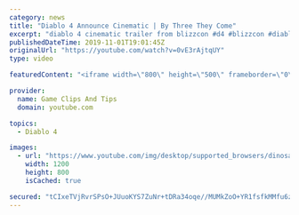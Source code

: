 ```yaml
---
category: news
title: "Diablo 4 Announce Cinematic | By Three They Come"
excerpt: "diablo 4 cinematic trailer from blizzcon #d4 #blizzcon #diablo."
publishedDateTime: 2019-11-01T19:01:45Z
originalUrl: "https://youtube.com/watch?v=0vE3rAjtqUY"
type: video

featuredContent: "<iframe width=\"800\" height=\"500\" frameborder=\"0\" src=\"https://www.youtube.com/embed/0vE3rAjtqUY\" allow=\"accelerometer; autoplay; encrypted-media; gyroscope; picture-in-picture\" allowfullscreen></iframe>"

provider:
  name: Game Clips And Tips
  domain: youtube.com

topics:
  - Diablo 4

images:
  - url: "https://www.youtube.com/img/desktop/supported_browsers/dinosaur.png"
    width: 1200
    height: 800
    isCached: true

secured: "tCIxeTVjRvrSPsO+JUuoKYS7ZuNr+tDRa34oqe//MUMkZoO+YR1fsfkMMfu6zMZfhWBnsOhkFReHPpRpq8cScVEchzpfzJx1nrCeOvfkObHcQY8hSX6gle+xEbFKU11rl4rUH4m5KKzs3UIlbfJBf8+3hO2BytMgEOfcwjUfahgiTPnFPj0F8WcJlt53uZGfRpGUHmaGvjlttJu3Dy8RfppAe5ZmSmEIN6ypPpUol5J2BRx8BLWi3aHbQxsVujbOKisLVjDrIFze1fvSbGc4z3mCKx26GudVmnGlQMgL0qPC3J0yU4SnEDNHWazVZc1rcX/Lavdy9gHBafQJCKApbUGydswvg0ro8XaNZ/pytpSjSZvOWNcUv0c3NE9zjyc+OWmHyylix3dsIVxOZrc0Js6Ky2ltf8ZP2MVOV8BD+1vHPY+1bP3yZoHSd5mCZ3Q8;dYTxO0kigtada600gaQ87A=="
---
```



